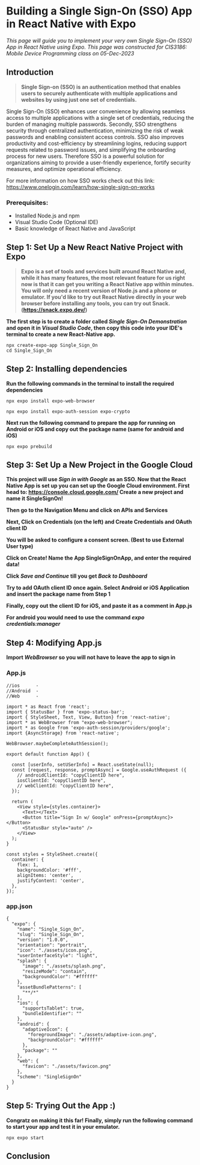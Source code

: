 # Building a Single Sign-On (SSO) App in React Native with Expo
  _This page will guide you to implement your very own Single Sign-On (SSO) App in React Native using Expo. This page was constructed for CIS3186: Mobile Device Programming class on 05-Dec-2023_

## Introduction
> **Single Sign-on (SSO) is an authentication method that enables users to securely authenticate with multiple applications and websites by using just one set of credentials.**

Single Sign-On (SSO) enhances user convenience by allowing seamless access to multiple applications with a single set of credentials, reducing the burden of managing multiple passwords. Secondly, SSO strengthens security through centralized authentication, minimizing the risk of weak passwords and enabling consistent access controls. SSO also improves productivity and cost-efficiency by streamlining logins, reducing support requests related to password issues, and simplifying the onboarding process for new users. Therefore SSO is a powerful solution for organizations aiming to provide a user-friendly experience, fortify security measures, and optimize operational efficiency.

For more information on how SSO works check out this link: https://www.onelogin.com/learn/how-single-sign-on-works

### Prerequisites:
- Installed Node.js and npm
- Visual Studio Code (Optional IDE)
- Basic knowledge of React Native and JavaScript

## Step 1: Set Up a New React Native Project with Expo
> **Expo is a set of tools and services built around React Native and, while it has many features, the most relevant feature for us right now is that it can get you writing a React Native app within minutes. You will only need a recent version of Node.js and a phone or emulator. If you'd like to try out React Native directly in your web browser before installing any tools, you can try out Snack. (https://snack.expo.dev/)**

**The first step is to create a folder called _Single Sign-On Demonstration_ and open it in _Visual Studio Code_, then copy this code into your IDE's terminal to create a new React-Native app.**
```
npx create-expo-app Single_Sign_On
cd Single_Sign_On
```
## Step 2: Installing dependencies

**Run the following commands in the terminal to install the required dependencies**

````
npx expo install expo-web-browser
````
````
npx expo install expo-auth-session expo-crypto
````

**Next run the following command to prepare the app for running on Android or iOS and copy out the package name (same for android and iOS)**
````
npx expo prebuild
````

## Step 3: Set Up a New Project in the Google Cloud
**This project will use _Sign in with Google_ as an SSO. Now that the React Native App is set up you can set up the Google Cloud environment. First head to: https://console.cloud.google.com/ Create a new project and name it SingleSignOn!**

**Then go to the Navigation Menu and click on APIs and Services**

**Next, Click on Credentials (on the left) and Create Credentials and OAuth client ID**

**You will be asked to configure a consent screen. (Best to use External User type)**

**Click on Create! Name the App SingleSignOnApp, and enter the required data!**

**Click _Save and Continue_ till you get _Back to Dashboard_**

**Try to add OAuth client ID once again. Select Android or iOS Application and insert the package name from Step 1**

**Finally, copy out the client ID for iOS, and paste it as a comment in App.js**

**For android you would need to use the command _expo credentials:manager_**


## Step 4: Modifying App.js
**Import _WebBrowser_ so you will not have to leave the app to sign in**

### App.js
````
//ios      -
//Android  -
//Web      -

import * as React from 'react';
import { StatusBar } from 'expo-status-bar';
import { StyleSheet, Text, View, Button} from 'react-native';
import * as WebBrowser from "expo-web-browser";
import * as Google from 'expo-auth-session/providers/google';
import {AsyncStorage} from 'react-native';

WebBrowser.maybeCompleteAuthSession();

export default function App() {

  const [userInfo, setUSerInfo] = React.useState(null);
  const [request, response, promptAsync] = Google.useAuthRequest ({
    // androidClientId: "copyClientID here",
    iosClientId: "copyClientID here",
    // webClientId: "copyClientID here",
  });

  return (
    <View style={styles.container}>
      <Text></Text>
      <Button title="Sign In w/ Google" onPress={promptAsync}></Button>
      <StatusBar style="auto" />
    </View>
  );
}

const styles = StyleSheet.create({
  container: {
    flex: 1,
    backgroundColor: '#fff',
    alignItems: 'center',
    justifyContent: 'center',
  },
});

````

### app.json
````
{
  "expo": {
    "name": "Single_Sign_On",
    "slug": "Single_Sign_On",
    "version": "1.0.0",
    "orientation": "portrait",
    "icon": "./assets/icon.png",
    "userInterfaceStyle": "light",
    "splash": {
      "image": "./assets/splash.png",
      "resizeMode": "contain",
      "backgroundColor": "#ffffff"
    },
    "assetBundlePatterns": [
      "**/*"
    ],
    "ios": {
      "supportsTablet": true,
      "bundleIdentifier": ""
    },
    "android": {
      "adaptiveIcon": {
        "foregroundImage": "./assets/adaptive-icon.png",
        "backgroundColor": "#ffffff"
      },
      "package": ""
    },
    "web": {
      "favicon": "./assets/favicon.png"
    },
    "scheme": "SingleSignOn"
  }
}
````


## Step 5: Trying Out the App :)

**Congratz on making it this far! Finally, simply run the following command to start your app and test it in your emulator.**

````
npx expo start
````

## Conclusion

